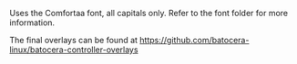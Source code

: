 Uses the Comfortaa font, all capitals only. Refer to the font folder for more information.

The final overlays can be found at https://github.com/batocera-linux/batocera-controller-overlays

